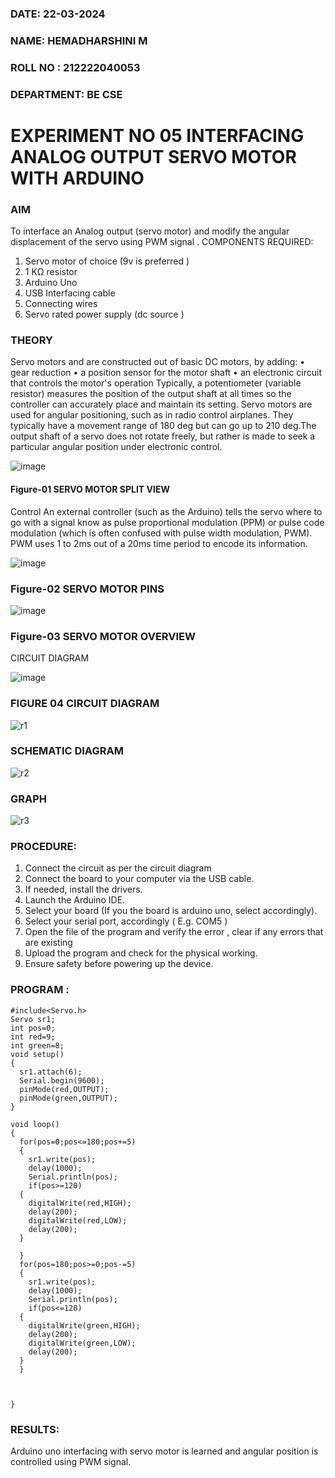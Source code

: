 ###  DATE: 22-03-2024
###  NAME: HEMADHARSHINI M
###  ROLL NO : 212222040053
###  DEPARTMENT: BE CSE


# EXPERIMENT NO 05 INTERFACING ANALOG OUTPUT SERVO MOTOR WITH ARDUINO

### AIM
To interface an Analog output (servo motor) and modify the angular displacement of the servo using PWM signal .
COMPONENTS REQUIRED:
1.	Servo motor of choice (9v is preferred )
2.	1 KΩ resistor 
3.	Arduino Uno 
4.	USB Interfacing cable 
5.	Connecting wires 
6.	Servo rated power supply (dc source )


### THEORY
Servo motors and are constructed out of basic DC motors, by adding:
•	 gear reduction
•	 a position sensor for the motor shaft
•	 an electronic circuit that controls the motor's operation
Typically, a potentiometer (variable resistor) measures the position of the output shaft at all times so the controller can accurately place and maintain its setting.
Servo motors are used for angular positioning, such as in radio control airplanes.  They typically have a movement range of 180 deg but can go up to 210 deg.The output shaft of a servo does not rotate freely, but rather is made to seek a particular angular position under electronic control. 


![image](https://user-images.githubusercontent.com/36288975/163544439-1f477927-fcd4-42f0-9ce4-c863fdbf1210.png)



#### Figure-01 SERVO MOTOR SPLIT VIEW 
Control 
An external controller (such as the Arduino) tells the servo where to go with a signal know as pulse proportional modulation (PPM) or pulse code modulation (which is often confused with pulse width modulation, PWM). PWM uses 1 to 2ms out of a 20ms time period to encode its information.
 
 
 ![image](https://user-images.githubusercontent.com/36288975/163544482-3027136f-7135-4f3d-a23f-8dc2fe04194d.png)

### Figure-02 SERVO MOTOR PINS

 ![image](https://user-images.githubusercontent.com/36288975/163544513-ca497421-e6ba-4f91-871f-5cfba77f22a8.png)


### Figure-03 SERVO MOTOR OVERVIEW 

 


 





CIRCUIT DIAGRAM
 
 
 ![image](https://user-images.githubusercontent.com/36288975/163544618-6eb8a7b5-7f1a-428a-8d9f-fd899b145efb.png)

### FIGURE 04 CIRCUIT DIAGRAM

![r1](https://github.com/HemadharshiniMurugan/EXPERIMENT-NO--05-INTERFACING-ANALOG-OUTPUT-SERVO-MOTOR-WITH-ARDUINO-/assets/119404809/2833be9f-91c8-4981-a5c6-2bd1b58c922b)

### SCHEMATIC DIAGRAM

![r2](https://github.com/HemadharshiniMurugan/EXPERIMENT-NO--05-INTERFACING-ANALOG-OUTPUT-SERVO-MOTOR-WITH-ARDUINO-/assets/119404809/b201dcd3-8f71-434f-ab4d-b3496ad0d752)

### GRAPH

![r3](https://github.com/HemadharshiniMurugan/EXPERIMENT-NO--05-INTERFACING-ANALOG-OUTPUT-SERVO-MOTOR-WITH-ARDUINO-/assets/119404809/4a294eed-9b3c-4705-8785-c36aaf0a1a5a)




### PROCEDURE:
1.	Connect the circuit as per the circuit diagram 
2.	Connect the board to your computer via the USB cable.
3.	If needed, install the drivers.
4.	Launch the Arduino IDE.
5.	Select your board (If you the board is arduino uno, select accordingly).
6.	Select your serial port, accordingly ( E.g. COM5 )
7.	Open the file of the program  and verify the error , clear if any errors that are existing 
8.	Upload the program and check for the physical working. 
9.	Ensure safety before powering up the device.


### PROGRAM :
```
#include<Servo.h>
Servo sr1;
int pos=0;
int red=9;
int green=8;
void setup()
{
  sr1.attach(6);
  Serial.begin(9600);
  pinMode(red,OUTPUT);
  pinMode(green,OUTPUT);
}

void loop()
{
  for(pos=0;pos<=180;pos+=5)
  {
    sr1.write(pos);
    delay(1000);
    Serial.println(pos);
    if(pos>=120)
  {
    digitalWrite(red,HIGH);
    delay(200);
    digitalWrite(red,LOW);
    delay(200);
  }
    
  }
  for(pos=180;pos>=0;pos-=5)
  {
    sr1.write(pos);
    delay(1000);
    Serial.println(pos);
    if(pos<=120)
  {
    digitalWrite(green,HIGH);
    delay(200);
    digitalWrite(green,LOW);
    delay(200);
  }
  }
  
  
  
}
```
 









### RESULTS: 
Arduino uno interfacing with servo motor is learned and angular position is controlled using PWM signal.
